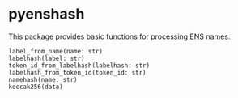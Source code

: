 # pyenshash

This package provides basic functions for processing ENS names.

```
label_from_name(name: str)
labelhash(label: str)
token_id_from_labelhash(labelhash: str)
labelhash_from_token_id(token_id: str)
namehash(name: str)
keccak256(data)
```
